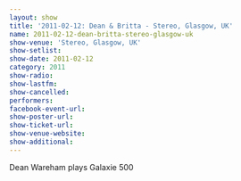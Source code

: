 ```yaml
---
layout: show
title: '2011-02-12: Dean & Britta - Stereo, Glasgow, UK'
name: 2011-02-12-dean-britta-stereo-glasgow-uk
show-venue: 'Stereo, Glasgow, UK'
show-setlist: 
show-date: 2011-02-12
category: 2011
show-radio: 
show-lastfm: 
show-cancelled: 
performers: 
facebook-event-url: 
show-poster-url: 
show-ticket-url: 
show-venue-website: 
show-additional: 
---
```


Dean Wareham plays Galaxie 500